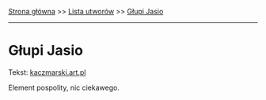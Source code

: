 [Strona główna](../index.md) >> [Lista utworów](../list.md) >> [Głupi Jasio](167.md)

---

# Głupi Jasio

Tekst: [kaczmarski.art.pl](https://www.kaczmarski.art.pl/tworczosc/wiersze/glupi-jasio/)

Element pospolity, nic ciekawego.